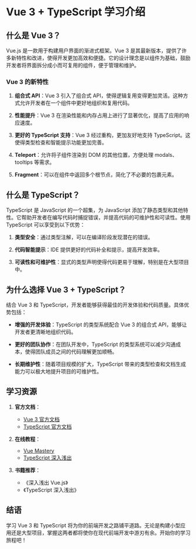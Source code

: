 # Vue 3 + TypeScript 学习介绍

## 什么是 Vue 3？

Vue.js 是一款用于构建用户界面的渐进式框架。Vue 3 是其最新版本，提供了许多新特性和改进，使得开发更加高效和便捷。它的设计理念是以组件为基础，鼓励开发者将界面拆分成小而可复用的组件，便于管理和维护。

### Vue 3 的新特性

1. **组合式 API**：Vue 3 引入了组合式 API，使得逻辑复用变得更加灵活。这种方式允许开发者在一个组件中更好地组织和复用代码。
  
2. **性能提升**：Vue 3 在渲染性能和内存占用上进行了显著优化，提高了应用的响应速度。

3. **更好的 TypeScript 支持**：Vue 3 经过重构，更加友好地支持 TypeScript。这使得类型检查和智能提示功能更加完善。

4. **Teleport**：允许将子组件渲染到 DOM 的其他位置，方便处理 modals、tooltips 等需求。

5. **Fragment**：可以在组件中返回多个根节点，简化了不必要的包裹元素。

## 什么是 TypeScript？

TypeScript 是 JavaScript 的一个超集，为 JavaScript 添加了静态类型和其他特性。它帮助开发者在编写代码时捕捉错误，并提高代码的可维护性和可读性。使用 TypeScript 可以享受到以下优势：

1. **类型安全**：通过类型注解，可以在编译阶段发现潜在的错误。
  
2. **代码智能提示**：IDE 提供更好的代码补全和提示，提高开发效率。

3. **可读性和可维护性**：显式的类型声明使得代码更易于理解，特别是在大型项目中。

## 为什么选择 Vue 3 + TypeScript？

结合 Vue 3 和 TypeScript，开发者能够获得最佳的开发体验和代码质量。具体优势包括：

- **增强的开发体验**：TypeScript 的类型系统配合 Vue 3 的组合式 API，能够让开发者更清晰地组织代码。
  
- **更好的团队协作**：在团队开发中，TypeScript 的类型系统可以减少沟通成本，使得团队成员之间的代码理解更加顺畅。

- **长期维护性**：随着项目规模的扩大，TypeScript 带来的类型检查和文档生成能力可以极大地提升项目的可维护性。

## 学习资源

1. **官方文档**：
   - [Vue 3 官方文档](https://vuejs.org/)
   - [TypeScript 官方文档](https://www.typescriptlang.org/docs/)

2. **在线教程**：
   - [Vue Mastery](https://www.vuemastery.com/)
   - [TypeScript 深入浅出](https://ts.xcatliu.com/)

3. **书籍推荐**：
   - 《深入浅出 Vue.js》
   - 《TypeScript 深入浅出》

## 结语

学习 Vue 3 和 TypeScript 将为你的前端开发之路铺平道路。无论是构建小型应用还是大型项目，掌握这两者都将使你在现代前端开发中游刃有余。开始你的学习旅程吧！

